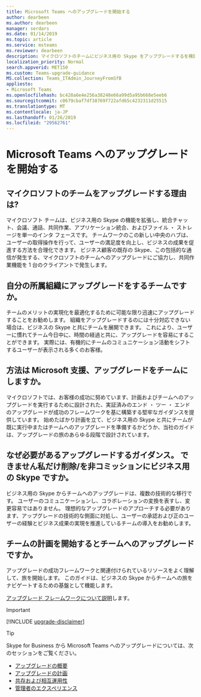 ```yaml
---
title: Microsoft Teams へのアップグレードを開始する
author: dearbeen
ms.author: dearbeen
manager: serdars
ms.date: 01/14/2019
ms.topic: article
ms.service: msteams
ms.reviewer: dearbeen
description: マイクロソフトのチームにビジネス用の Skype をアップグレードするを検討する必要があります理由について説明します。
localization_priority: Normal
search.appverid: MET150
ms.custom: Teams-upgrade-guidance
MS.collection: Teams_ITAdmin_JourneyFromSfB
appliesto:
- Microsoft Teams
ms.openlocfilehash: bc428a6e4e256a38248e66a99d5a95b668e5eeb6
ms.sourcegitcommit: c0679cbaf7df38769f722afd65c4232311d25515
ms.translationtype: MT
ms.contentlocale: ja-JP
ms.lasthandoff: 01/26/2019
ms.locfileid: "29562761"
---
```

# <a name="getting-started-with-your-microsoft-teams-upgrade"></a>Microsoft Teams へのアップグレードを開始する

## <a name="why-upgrade-to-microsoft-teams"></a>マイクロソフトのチームをアップグレードする理由は?

マイクロソフト チームは、ビジネス用の Skype の機能を拡張し、統合チャット、会議、通話、共同作業、アプリケーション統合、およびファイル ・ ストレージを単一のインタ フェースです。 チームワークのこの新しい中央のハブは、ユーザーの取得操作を行って、ユーザーの満足度を向上し、ビジネスの成果を促進する方法を合理化できます。 ビジネス顧客の既存の Skype、この包括的な通信が発生する、マイクロソフトのチームへのアップグレードにご協力し、共同作業機能を 1 台のクライアントで発生します。

## <a name="when-should-my-organization-upgrade-to-teams"></a>自分の所属組織にアップグレードをするチームですか。

チームのメリットの実現化を最適化するために可能な限り迅速にアップグレードすることをお勧めします。 組織をアップグレードするのには十分対応できない場合は、ビジネスの Skype と共にチームを展開できます。 これにより、ユーザーに慣れてチーム今日中に、時間の経過と共に、アップグレードを容易にすることができます。 実際には、有機的にチームのコミュニケーション活動をシフトするユーザーが表示される多くのお客様。
 
## <a name="how-is-microsoft-helping-customers-with-their-upgrade-to-teams"></a>方法は Microsoft 支援、アップグレードをチームにしますか。 

マイクロソフトでは、お客様の成功に努めています、計画およびチームへのアップグレードを実行するために設計された、実証済みのエンド ・ ツー ・ エンドのアップグレードが成功のフレームワークを基に構築する堅牢なガイダンスを提供しています。 始めたばかり計画を立て、ビジネス用の Skype と共にチームが既に実行中またはチームへのアップグレードを準備するかどうか、当社のガイドは、アップグレードの旅のあらゆる段階で設計されています。
 
## <a name="why-do-i-need-upgrade-guidance-cant-i-just-deletedecommission-skype-for-business"></a>なぜ必要があるアップグレードするガイダンス。 できません私だけ削除/を非コミッションにビジネス用の Skype ですか。 

ビジネス用の Skype からチームへのアップグレードは、複数の技術的な移行です。 ユーザーのコミュニケーションし、コラボレーションの変換を表すし、変更容易ではありません。 理想的なアップグレードのアプローチする必要があります、アップグレードの技術的な側面に対処し、ユーザーの承認および正のユーザーの経験とビジネス成果の実現を推進しているチームの導入をお勧めします。 

## <a name="where-do-i-start-planning-for-teamsmy-upgrade-to-teams"></a>チームの計画を開始するとチームへのアップグレードですか。 

アップグレードの成功フレームワークと関連付けられているリソースをよく理解して、旅を開始します。 このガイドは、ビジネスの Skype からチームへの旅をナビゲートするための基盤として機能します。

[アップグレード フレームワークについて説明](upgrade-framework.md)します。

> [!IMPORTANT]
> [!INCLUDE [upgrade-disclaimer](includes/upgrade-disclaimer.md)]

> [!Tip]
> Skype for Business から Microsoft Teams へのアップグレードについては、次のセッションをご覧ください。
> - [アップグレードの概要](https://aka.ms/teams-upgrade-intro)
> - [アップグレードの計画](https://aka.ms/teams-upgrade-plan)
> - [共存および相互運用性](https://aka.ms/teams-upgrade-coexistence-interop)
> - [管理者のエクスペリエンス](https://aka.ms/teams-upgrade-admin)
